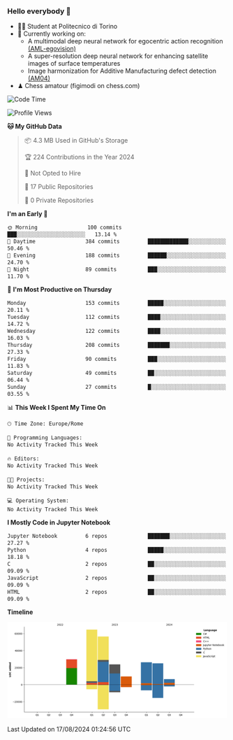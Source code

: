 ### Hello everybody 👋
- 🧑‍🎓 Student at Politecnico di Torino
- 🤖 Currently working on:
  - A multimodal deep neural network for egocentric action recognition [(AML-egovision)](https://github.com/figimodi/AML-egovision)
  - A super-resolution deep neural network for enhancing satellite images of surface temperatures
  - Image harmonization for Additive Manufacturing defect detection [(AM04)](https://github.com/figimodi/AM04)
- ♟ Chess amatour (figimodi on chess.com)

<!--
[![Figimodi's GitHub stats](https://github-readme-stats.vercel.app/api?username=figimodi&rank_icon=github&show_icons=true&include_all_commits=true)](https://github.com/figimodi/github-readme-stats)

![Top Langs](https://github-readme-stats.vercel.app/api/top-langs/?username=figimodi&layout=compact&)

[![Figimodi's WakaTime stats](https://github-readme-stats.vercel.app/api/wakatime?username=figimodi)](https://github.com/figimodi/github-readme-stats)
-->

<!--START_SECTION:waka-->
![Code Time](http://img.shields.io/badge/Code%20Time-276%20hrs-blue)

![Profile Views](http://img.shields.io/badge/Profile%20Views-0-blue)

**🐱 My GitHub Data** 

> 📦 4.3 MB Used in GitHub's Storage 
 > 
> 🏆 224 Contributions in the Year 2024
 > 
> 🚫 Not Opted to Hire
 > 
> 📜 17 Public Repositories 
 > 
> 🔑 0 Private Repositories 
 > 
**I'm an Early 🐤** 

```text
🌞 Morning                100 commits         ███░░░░░░░░░░░░░░░░░░░░░░   13.14 % 
🌆 Daytime                384 commits         █████████████░░░░░░░░░░░░   50.46 % 
🌃 Evening                188 commits         ██████░░░░░░░░░░░░░░░░░░░   24.70 % 
🌙 Night                  89 commits          ███░░░░░░░░░░░░░░░░░░░░░░   11.70 % 
```
📅 **I'm Most Productive on Thursday** 

```text
Monday                   153 commits         █████░░░░░░░░░░░░░░░░░░░░   20.11 % 
Tuesday                  112 commits         ████░░░░░░░░░░░░░░░░░░░░░   14.72 % 
Wednesday                122 commits         ████░░░░░░░░░░░░░░░░░░░░░   16.03 % 
Thursday                 208 commits         ███████░░░░░░░░░░░░░░░░░░   27.33 % 
Friday                   90 commits          ███░░░░░░░░░░░░░░░░░░░░░░   11.83 % 
Saturday                 49 commits          ██░░░░░░░░░░░░░░░░░░░░░░░   06.44 % 
Sunday                   27 commits          █░░░░░░░░░░░░░░░░░░░░░░░░   03.55 % 
```


📊 **This Week I Spent My Time On** 

```text
🕑︎ Time Zone: Europe/Rome

💬 Programming Languages: 
No Activity Tracked This Week

🔥 Editors: 
No Activity Tracked This Week

🐱‍💻 Projects: 
No Activity Tracked This Week

💻 Operating System: 
No Activity Tracked This Week
```

**I Mostly Code in Jupyter Notebook** 

```text
Jupyter Notebook         6 repos             ███████░░░░░░░░░░░░░░░░░░   27.27 % 
Python                   4 repos             █████░░░░░░░░░░░░░░░░░░░░   18.18 % 
C                        2 repos             ██░░░░░░░░░░░░░░░░░░░░░░░   09.09 % 
JavaScript               2 repos             ██░░░░░░░░░░░░░░░░░░░░░░░   09.09 % 
HTML                     2 repos             ██░░░░░░░░░░░░░░░░░░░░░░░   09.09 % 
```



**Timeline**

![Lines of Code chart](https://raw.githubusercontent.com/figimodi/figimodi/main/assets/bar_graph.png)


 Last Updated on 17/08/2024 01:24:56 UTC
<!--END_SECTION:waka-->

<!--
**figimodi/figimodi** is a ✨ _special_ ✨ repository because its `README.md` (this file) appears on your GitHub profile.

Here are some ideas to get you started:

- 🔭 I’m currently working on ...
- 🌱 I’m currently learning ...
- 👯 I’m looking to collaborate on ...
- 🤔 I’m looking for help with ...
- 💬 Ask me about ...
- 📫 How to reach me: ...
- 😄 Pronouns: ...
- ⚡ Fun fact: ...
-->
